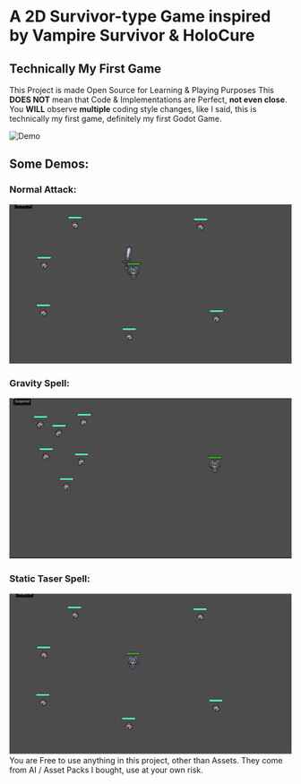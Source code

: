 # A 2D Survivor-type Game inspired by Vampire Survivor & HoloCure


## Technically My First Game

This Project is made Open Source for Learning & Playing Purposes
This **DOES NOT** mean that Code & Implementations are Perfect, **not even close**.
You **WILL** observe **multiple** coding style changes, like I said, this is technically my first game, definitely my first Godot Game.

![Demo](demo_gifs/overview.gif)

## Some Demos:
### Normal Attack:
![Demo](demo_gifs/normal_attack.gif)
### Gravity Spell:
![Demo](demo_gifs/gravity.gif)
### Static Taser Spell:
![Demo](demo_gifs/static.gif)
You are Free to use anything in this project, other than Assets. They come from AI / Asset Packs I bought, use at your own risk. 